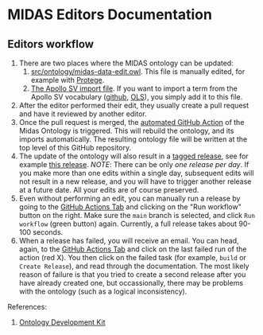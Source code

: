 # MIDAS Editors Documentation

## Editors workflow

1. There are two places where the MIDAS ontology can be updated:
   1. [src/ontology/midas-data-edit.owl](https://github.com/midas-network/midas-data/blob/main/src/ontology/midas-data-edit.owl). This file is manually edited, for example with [Protege](https://protege.stanford.edu/).
   1. [The Apollo SV import file](https://github.com/midas-network/midas-data/blob/main/src/ontology/imports/seed.txt). If you want to import a term from the Apollo SV vocabulary ([github](https://github.com/ApolloDev/apollo-sv), [OLS](https://www.ebi.ac.uk/ols4/ontologies/apollo_sv)), you simply add it to this file.
1. After the editor performed their edit, they usually create a pull request and have it reviewed by another editor.
1. Once the pull request is merged, the [automated GitHub Action](https://github.com/midas-network/midas-data/blob/main/.github/workflows/release.yml) of the Midas Ontology is triggered. This will rebuild the ontology, and its imports automatically.  The resulting ontology file will be written at the top level of this GitHub repository.
1. The update of the ontology will also result in a [tagged release](https://docs.github.com/en/repositories/releasing-projects-on-github/managing-releases-in-a-repository), see for example [this release](https://github.com/midas-network/midas-data/releases/tag/v2023-06-09). _NOTE_: There can be only _one release per day_. If you make more than one edits within a single day, subsequent edits will not result in a new release, and you will have to trigger another release at a future date. All your edits are of course preserved.
1. Even without performing an edit, you can manually run a release by going to the [GitHub Actions Tab](https://github.com/midas-network/midas-data/actions/workflows/release.yml) and clicking on the "Run workflow" button on the right. Make sure the `main` branch is selected, and click `Run workflow` (green button) again. Currently, a full release takes about 90-100 seconds.
1. When a release has failed, you will receive an email. You can head, again, to the [GitHub Actions Tab](https://github.com/midas-network/midas-data/actions/workflows/release.yml) and click on the last failed run of the action (red X). You then click on the failed task (for example, `build` or `Create Release`), and read through the documentation. The most likely reason of failure is that you tried to create a second release after you have already created one, but occassionally, there may be problems with the ontology (such as a logical inconsistency).

References: 
1. [Ontology Development Kit](https://incatools.github.io/ontology-development-kit/)
